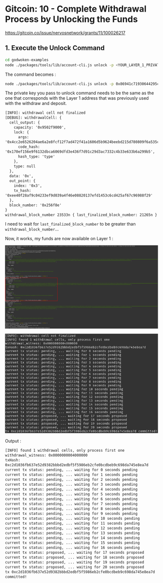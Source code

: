 # Gitcoin: 10 - Complete Withdrawal Process by Unlocking the Funds

https://gitcoin.co/issue/nervosnetwork/grants/11/100026217

## 1. Execute the Unlock Command

```bash
cd godwoken-examples
node ./packages/tools/lib/account-cli.js unlock -p <YOUR_LAYER_1_PRIVATE_KEY> -r <INSERT_TESTNET_RPC_URL> -i <INSERT_TESTNET_INDEXER_URL>
```

The command becomes :
```bash
node ./packages/tools/lib/account-cli.js unlock -p 0x86941c71930644295ced3b76c9e17a60012d479a176da94e8d5125b23b25cedb -r http://127.0.0.1:8114 -i http://127.0.0.1:8116 
```

The private key you pass to unlock command needs to be the same as the one that corresponds with the Layer 1 address that was previously used with the withdraw and deposit.

```
[INFO]: withdrawal cell not finalized
[DEBUG]: withdrawalCell: {
  cell_output: {
    capacity: '0x9502f9000',
    lock: {
      args: '0x4cc2e6526204ae6a2e8fcf12f7ad472f41a1606d5b9624beebd215d780809f6a535c75651a4488ba411341fd1640282e06bbd0c69263cddcfedfc54187cb5a5d92775a728e65e53d1c96545318f2fdf148bee210c1580a3396e0c1e66b92624fed5b00000000000000000000000000000000000000000000000000000000000000000000000000000000000000000000000000000000000000902f5009000000bddb397c259601b143a717bce312dd00e7a981d7068b5ebfd540533893ad007f0000000000000000000000000000000000000000000000000000000000000000',
      code_hash: '0x170ef156e9f6132dbca6069dfd3e436f7d91c29d3ac7332c4b33e633b6a299b5',
      hash_type: 'type'
    },
    type: null
  },
  data: '0x',
  out_point: {
    index: '0x3',
    tx_hash: '0xee40f28af9c04233ef9d039a4f46e08820137efd1453c6cd425af67c96988f29'
  },
  block_number: '0x256f8e'
}
withdrawal_block_number 23533n { last_finalized_block_number: 21265n }
```

I need to wait for `last_finalized_block_number` to be greater than `withdrawal_block_number`...

Now, it works, my funds are now available on Layer 1 :

![Withdraw unlock](images/withdraw_unlock_1_2.png)

![Withdraw unlock](images/withdraw_unlock_2.png)

Output :
```
[INFO] found 1 withdrawal cells, only process first one
withdrawal_witness: 0x0000000004000000
txHash: 0xc2d1036fb637e52d9382bbbd2edbf5f5986eb2cfe0bcdbeb9c698da745e8ea7d
current tx status: pending, ... waiting for 0 seconds pending
current tx status: pending, ... waiting for 1 seconds pending
current tx status: pending, ... waiting for 2 seconds pending
current tx status: pending, ... waiting for 3 seconds pending
current tx status: pending, ... waiting for 4 seconds pending
current tx status: pending, ... waiting for 5 seconds pending
current tx status: pending, ... waiting for 6 seconds pending
current tx status: pending, ... waiting for 7 seconds pending
current tx status: pending, ... waiting for 8 seconds pending
current tx status: pending, ... waiting for 9 seconds pending
current tx status: pending, ... waiting for 10 seconds pending
current tx status: pending, ... waiting for 11 seconds pending
current tx status: pending, ... waiting for 12 seconds pending
current tx status: pending, ... waiting for 13 seconds pending
current tx status: pending, ... waiting for 14 seconds pending
current tx status: pending, ... waiting for 15 seconds pending
current tx status: pending, ... waiting for 16 seconds pending
current tx status: proposed, ... waiting for 17 seconds proposed
current tx status: proposed, ... waiting for 18 seconds proposed
current tx status: proposed, ... waiting for 19 seconds proposed
current tx status: proposed, ... waiting for 20 seconds proposed
tx 0xc2d1036fb637e52d9382bbbd2edbf5f5986eb2cfe0bcdbeb9c698da745e8ea7d committed!
```
